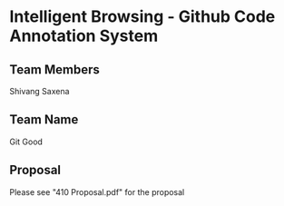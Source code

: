 # Intelligent Browsing - Github Code Annotation System

## Team Members

Shivang Saxena

## Team Name

Git Good

## Proposal

Please see "410 Proposal.pdf" for the proposal
